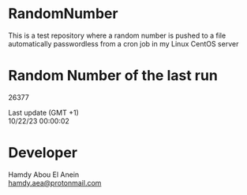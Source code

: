 # RandomNumber    
This is a test repository where a random number is pushed to a file automatically passwordless from a cron job in my Linux CentOS server    
# Random Number of the last run   
26377
      
Last update (GMT +1)    
10/22/23 00:00:02
# Developer    
Hamdy Abou El Anein   
hamdy.aea@protonmail.com
